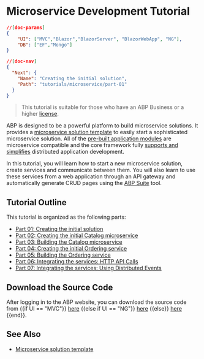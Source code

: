 # Microservice Development Tutorial

````json
//[doc-params]
{
    "UI": ["MVC","Blazor","BlazorServer", "BlazorWebApp", "NG"],
    "DB": ["EF","Mongo"]
}
````

````json
//[doc-nav]
{
  "Next": {
    "Name": "Creating the initial solution",
    "Path": "tutorials/microservice/part-01"
  }
}
````

> This tutorial is suitable for those who have an ABP Business or a higher [license](https://abp.io/pricing).

ABP is designed to be a powerful platform to build microservice solutions. It provides a [microservice solution template](../../solution-templates/microservice/index.md) to easily start a sophisticated microservice solution. All of the [pre-built application modules](../../modules/index.md) are microservice compatible and the core framework fully [supports and simplifies](../../framework/architecture/microservices/index.md) distributed application development.

In this tutorial, you will learn how to start a new microservice solution, create services and communicate between them. You will also learn to use these services from a web application through an API gateway and automatically generate CRUD pages using the [ABP Suite](../../suite/index.md) tool.

## Tutorial Outline

This tutorial is organized as the following parts:

* [Part 01: Creating the initial solution](part-01.md)
* [Part 02: Creating the initial Catalog microservice](part-02.md)
* [Part 03: Building the Catalog microservice](part-03.md)
* [Part 04: Creating the initial Ordering service](part-04.md)
* [Part 05: Building the Ordering service](part-05.md)
* [Part 06: Integrating the services: HTTP API Calls](part-06.md)
* [Part 07: Integrating the services: Using Distributed Events](part-07.md)

## Download the Source Code

After logging in to the ABP website, you can download the source code from {{if UI == "MVC"}} [here](https://abp.io/api/download/samples/cloud-crm-mvc-ef) {{else if UI == "NG"}} [here](https://abp.io/api/download/samples/cloud-crm-ng-ef) {{else}} [here](https://abp.io/api/download/samples/cloud-crm-blazor-ef) {{end}}.

## See Also

* [Microservice solution template](../../solution-templates/microservice/index.md)